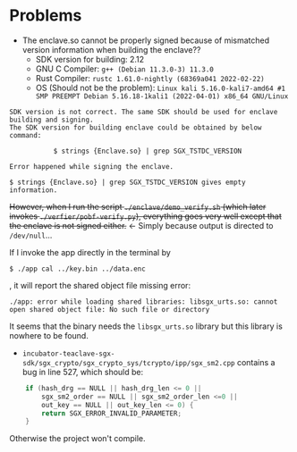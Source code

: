 # Problems
* The enclave.so cannot be properly signed because of mismatched version information when building the enclave?? 
  * SDK version for building: 2.12
  * GNU C Compiler: `g++ (Debian 11.3.0-3) 11.3.0`
  * Rust Compiler: `rustc 1.61.0-nightly (68369a041 2022-02-22)`
  * OS (Should not be the problem): `Linux kali 5.16.0-kali7-amd64 #1 SMP PREEMPT Debian 5.16.18-1kali1 (2022-04-01) x86_64 GNU/Linux`
```
SDK version is not correct. The same SDK should be used for enclave building and signing.
The SDK version for building enclave could be obtained by below command:

           $ strings {Enclave.so} | grep SGX_TSTDC_VERSION 

Error happened while signing the enclave.

$ strings {Enclave.so} | grep SGX_TSTDC_VERSION gives empty information.
```
<s>However, when I run the script `./enclave/demo_verify.sh` (which later invokes `./verfier/pobf-verify.py`),
everything goes very well except that the enclave is not signed either.</s> <- Simply because output is directed
to `/dev/null`...

If I invoke the app directly in the terminal by
```shell
$ ./app cal ../key.bin ../data.enc
```
, it will report the shared object file missing error:
```shell
./app: error while loading shared libraries: libsgx_urts.so: cannot open shared object file: No such file or directory
```

It seems that the binary needs the `libsgx_urts.so` library but this library is nowhere to be found.

* `incubator-teaclave-sgx-sdk/sgx_crypto/sgx_crypto_sys/tcrypto/ipp/sgx_sm2.cpp` contains a bug in line 527, 
which should be:
```cpp
    if (hash_drg == NULL || hash_drg_len <= 0 ||
        sgx_sm2_order == NULL || sgx_sm2_order_len <=0 ||
        out_key == NULL || out_key_len <= 0) {
        return SGX_ERROR_INVALID_PARAMETER;
    }
```
Otherwise the project won't compile.